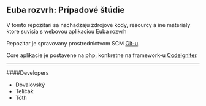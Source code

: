 ## Euba rozvrh: Prípadové štúdie

V tomto repozitari sa nachadzaju zdrojove kody, resourcy a ine materialy ktore suvisia s webovou aplikaciou Euba rozvrh

Repozitar je spravovany prostrednictvom SCM [Git-u](http://git-scm.com/).

Core aplikacie je postavene na php, konkretne na framework-u [CodeIgniter](http://ellislab.com/codeigniter).

------
####Developers

* Dovalovský
* Teličák
* Tóth
